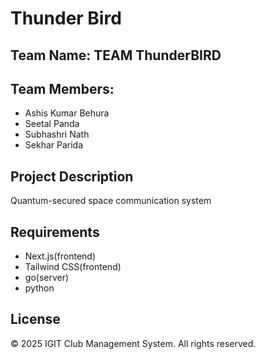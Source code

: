 # Thunder Bird

## Team Name: **TEAM ThunderBIRD**

## Team Members:
- Ashis Kumar Behura
- Seetal Panda
- Subhashri Nath
- Sekhar Parida

## Project Description
Quantum-secured space communication system


## Requirements
- Next.js(frontend)
- Tailwind CSS(frontend)
- go(server)
- python


## License
&copy; 2025 IGIT Club Management System. All rights reserved.
